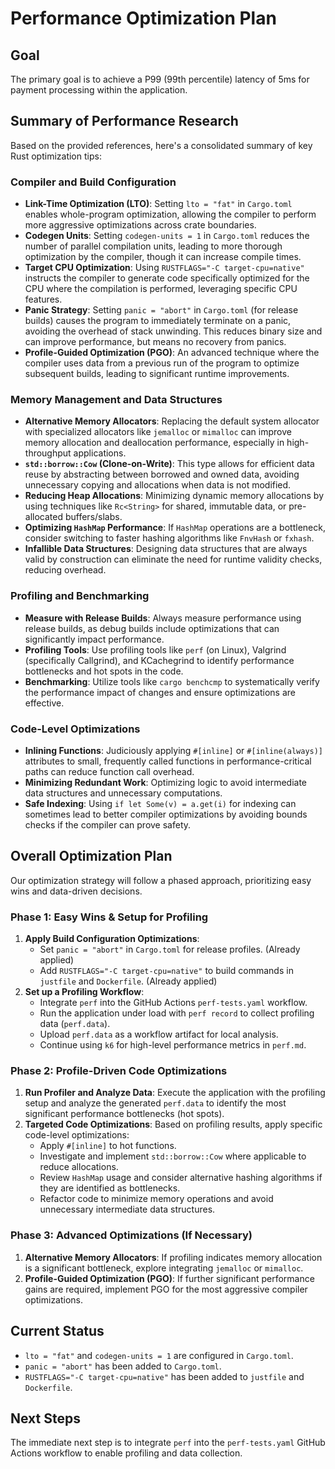 # Performance Optimization Plan

## Goal

The primary goal is to achieve a P99 (99th percentile) latency of 5ms for payment processing within the application.

## Summary of Performance Research

Based on the provided references, here's a consolidated summary of key Rust optimization tips:

### Compiler and Build Configuration
*   **Link-Time Optimization (LTO)**: Setting `lto = "fat"` in `Cargo.toml` enables whole-program optimization, allowing the compiler to perform more aggressive optimizations across crate boundaries.
*   **Codegen Units**: Setting `codegen-units = 1` in `Cargo.toml` reduces the number of parallel compilation units, leading to more thorough optimization by the compiler, though it can increase compile times.
*   **Target CPU Optimization**: Using `RUSTFLAGS="-C target-cpu=native"` instructs the compiler to generate code specifically optimized for the CPU where the compilation is performed, leveraging specific CPU features.
*   **Panic Strategy**: Setting `panic = "abort"` in `Cargo.toml` (for release builds) causes the program to immediately terminate on a panic, avoiding the overhead of stack unwinding. This reduces binary size and can improve performance, but means no recovery from panics.
*   **Profile-Guided Optimization (PGO)**: An advanced technique where the compiler uses data from a previous run of the program to optimize subsequent builds, leading to significant runtime improvements.

### Memory Management and Data Structures
*   **Alternative Memory Allocators**: Replacing the default system allocator with specialized allocators like `jemalloc` or `mimalloc` can improve memory allocation and deallocation performance, especially in high-throughput applications.
*   **`std::borrow::Cow` (Clone-on-Write)**: This type allows for efficient data reuse by abstracting between borrowed and owned data, avoiding unnecessary copying and allocations when data is not modified.
*   **Reducing Heap Allocations**: Minimizing dynamic memory allocations by using techniques like `Rc<String>` for shared, immutable data, or pre-allocated buffers/slabs.
*   **Optimizing `HashMap` Performance**: If `HashMap` operations are a bottleneck, consider switching to faster hashing algorithms like `FnvHash` or `fxhash`.
*   **Infallible Data Structures**: Designing data structures that are always valid by construction can eliminate the need for runtime validity checks, reducing overhead.

### Profiling and Benchmarking
*   **Measure with Release Builds**: Always measure performance using release builds, as debug builds include optimizations that can significantly impact performance.
*   **Profiling Tools**: Use profiling tools like `perf` (on Linux), Valgrind (specifically Callgrind), and KCachegrind to identify performance bottlenecks and hot spots in the code.
*   **Benchmarking**: Utilize tools like `cargo benchcmp` to systematically verify the performance impact of changes and ensure optimizations are effective.

### Code-Level Optimizations
*   **Inlining Functions**: Judiciously applying `#[inline]` or `#[inline(always)]` attributes to small, frequently called functions in performance-critical paths can reduce function call overhead.
*   **Minimizing Redundant Work**: Optimizing logic to avoid intermediate data structures and unnecessary computations.
*   **Safe Indexing**: Using `if let Some(v) = a.get(i)` for indexing can sometimes lead to better compiler optimizations by avoiding bounds checks if the compiler can prove safety.

## Overall Optimization Plan

Our optimization strategy will follow a phased approach, prioritizing easy wins and data-driven decisions.

### Phase 1: Easy Wins & Setup for Profiling

1.  **Apply Build Configuration Optimizations**:
    *   Set `panic = "abort"` in `Cargo.toml` for release profiles. (Already applied)
    *   Add `RUSTFLAGS="-C target-cpu=native"` to build commands in `justfile` and `Dockerfile`. (Already applied)
2.  **Set up a Profiling Workflow**:
    *   Integrate `perf` into the GitHub Actions `perf-tests.yaml` workflow.
    *   Run the application under load with `perf record` to collect profiling data (`perf.data`).
    *   Upload `perf.data` as a workflow artifact for local analysis.
    *   Continue using `k6` for high-level performance metrics in `perf.md`.

### Phase 2: Profile-Driven Code Optimizations

1.  **Run Profiler and Analyze Data**: Execute the application with the profiling setup and analyze the generated `perf.data` to identify the most significant performance bottlenecks (hot spots).
2.  **Targeted Code Optimizations**: Based on profiling results, apply specific code-level optimizations:
    *   Apply `#[inline]` to hot functions.
    *   Investigate and implement `std::borrow::Cow` where applicable to reduce allocations.
    *   Review `HashMap` usage and consider alternative hashing algorithms if they are identified as bottlenecks.
    *   Refactor code to minimize memory operations and avoid unnecessary intermediate data structures.

### Phase 3: Advanced Optimizations (If Necessary)

1.  **Alternative Memory Allocators**: If profiling indicates memory allocation is a significant bottleneck, explore integrating `jemalloc` or `mimalloc`.
2.  **Profile-Guided Optimization (PGO)**: If further significant performance gains are required, implement PGO for the most aggressive compiler optimizations.

## Current Status

*   `lto = "fat"` and `codegen-units = 1` are configured in `Cargo.toml`.
*   `panic = "abort"` has been added to `Cargo.toml`.
*   `RUSTFLAGS="-C target-cpu=native"` has been added to `justfile` and `Dockerfile`.

## Next Steps

The immediate next step is to integrate `perf` into the `perf-tests.yaml` GitHub Actions workflow to enable profiling and data collection.
